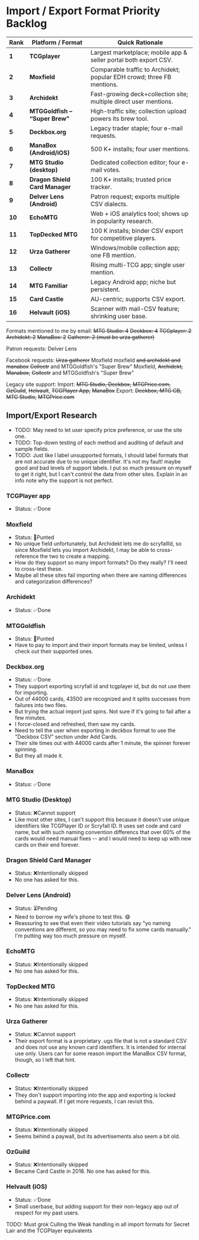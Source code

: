 # Import / Export Format Priority Backlog

| Rank   | Platform / Format              | Quick Rationale                                                        |
| ------ | ------------------------------ | ---------------------------------------------------------------------- |
| **1**  | **TCGplayer**                  | Largest marketplace; mobile app & seller portal both export CSV.       |
| **2**  | **Moxfield**                   | Comparable traffic to Archidekt; popular EDH crowd; three FB mentions. |
| **3**  | **Archidekt**                  | Fast-growing deck+collection site; multiple direct user mentions.      |
| **4**  | **MTGGoldfish – “Super Brew”** | High-traffic site; collection upload powers its brew tool.             |
| **5**  | **Deckbox.org**                | Legacy trader staple; four e-mail requests.                            |
| **6**  | **ManaBox (Android/iOS)**      | 500 K+ installs; four user mentions.                                   |
| **7**  | **MTG Studio (desktop)**       | Dedicated collection editor; four e-mail votes.                        |
| **8**  | **Dragon Shield Card Manager** | 100 K+ installs; trusted price tracker.                                |
| **9**  | **Delver Lens (Android)**      | Patron request; exports multiple CSV dialects.                         |
| **10** | **EchoMTG**                    | Web + iOS analytics tool; shows up in popularity research.             |
| **11** | **TopDecked MTG**              | 100 K installs; binder CSV export for competitive players.             |
| **12** | **Urza Gatherer**              | Windows/mobile collection app; one FB mention.                         |
| **13** | **Collectr**                   | Rising multi-TCG app; single user mention.                             |
| **14** | **MTG Familiar**               | Legacy Android app; niche but persistent.                              |
| **15** | **Card Castle**                | AU-centric; supports CSV export.                                       |
| **16** | **Helvault (iOS)**             | Scanner with mail-CSV feature; shrinking user base.                    |

Formats mentioned to me by email:
~~MTG Studio: 4~~
~~Deckbox: 4~~
~~TCGplayer: 2~~
~~Archidekt: 2~~
~~ManaBox: 2~~
~~Gatherer: 2 (must be urza gatherer)~~

Patron requests: Delver Lens

Facebook requests:
~~Urza gatherer~~
Moxfield
moxfield ~~and archidekt and manabox~~
~~Collectr~~ and MTGGoldfish's "Super Brew"
Moxfield, ~~Archidekt, Manabox,~~ ~~Collectr~~ and MTGGoldfish's "Super Brew"

Legacy site support:
Import: ~~MTG Studio, Deckbox,~~ ~~MTGPrice.com,~~ ~~OzGuild~~, ~~Helvault~~, ~~TCGPlayer App,~~ ~~ManaBox~~
Export: ~~Deckbox, MTG CB, MTG Studio,~~ ~~MTGPrice.com~~

## Import/Export Research

- TODO: May need to let user specify price preference, or use the site one.
- TODO: Top-down testing of each method and auditing of default and sample fields.
- TODO: Just like I label unsupported formats, I should label formats that are not accurate due to no unique identifier. It's not my fault! maybe good and bad levels of support labels. I put so much pressure on myself to get it right, but I can't control the data from other sites. Explain in an info note why the support is not perfect.

### TCGPlayer app

- Status: ✅Done

### Moxfield

- Status: 🏈Punted
- No unique field unfortunately, but Archidekt lets me do scryfallId, so since Moxfield lets you import Archidekt, I may be able to cross-reference the two to create a mapping.
- How do they support so many import formats? Do they really? I'll need to cross-test these.
- Maybe all these sites fail importing when there are naming differences and categorization differences?

### Archidekt

- Status: ✅Done

### MTGGoldfish

- Status: 🏈Punted
- Have to pay to import and their import formats may be limited, unless I check out their supported ones.

### Deckbox.org

- Status: ✅Done
- They support exporting scryfall id and tcgplayer id, but do not use them for importing.
- Out of 44000 cards, 43500 are recognized and it splits successes from failures into two files.
- But trying the actual import just spins. Not sure if it's going to fail after a few minutes.
- I force-closed and refreshed, then saw my cards.
- Need to tell the user when exporting in deckbox format to use the "Deckbox CSV" section under Add Cards.
- Their site times out with 44000 cards after 1 minute, the spinner forever spinning.
- But they all made it.

### ManaBox

- Status: ✅Done

### MTG Studio (Desktop)

- Status: ❌Cannot support
- Like most other sites, I can't support this because it doesn't use unique identifiers like TCGPlayer ID or Scryfall ID. It uses set code and card name, but with such naming convention differencs that over 60% of the cards would need manual fixes -- and I would need to keep up with new cards on their end forever.

### Dragon Shield Card Manager

- Status: ❌Intentionally skipped
- No one has asked for this.

### Delver Lens (Android)

- Status: ⏳Pending
- Need to borrow my wife's phone to test this. 😅
- Reassuring to see that even their video tutorials say "yo naming conventions are different, so you may need to fix some cards manually." I'm putting way too much pressure on myself.

### EchoMTG

- Status: ❌Intentionally skipped
- No one has asked for this.

### TopDecked MTG

- Status: ❌Intentionally skipped
- No one has asked for this.

### Urza Gatherer

- Status: ❌Cannot support
- Their export format is a proprietary .ugs file that is not a standard CSV and does not use any known card identifiers. It is intended for internal use only. Users can for some reason import the ManaBox CSV format, though, so I left that hint.

### Collectr

- Status: ❌Intentionally skipped
- They don't support importing into the app and exporting is locked behind a paywall. If I get more requests, I can revisit this.

### MTGPrice.com

- Status: ❌Intentionally skipped
- Seems behind a paywall, but its advertisements also seem a bit old.

### OzGuild

- Status: ❌Intentionally skipped
- Became Card Castle in 2018. No one has asked for this.

### Helvault (iOS)

- Status: ✅Done
- Small userbase, but adding support for their non-legacy app out of respect for my past users.

TODO: Must grok Culling the Weak handling in all import formats for Secret Lair and the TCGPlayer equivalents
